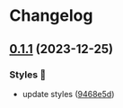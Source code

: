 # Changelog

## [0.1.1](https://github.com/hbstack/syntax-highlighting/compare/styles/github-dark/v0.1.0...styles/github-dark/v0.1.1) (2023-12-25)


### Styles 🎨

* update styles ([9468e5d](https://github.com/hbstack/syntax-highlighting/commit/9468e5d054f6c1775a1966bcf308506cebd2f804))
